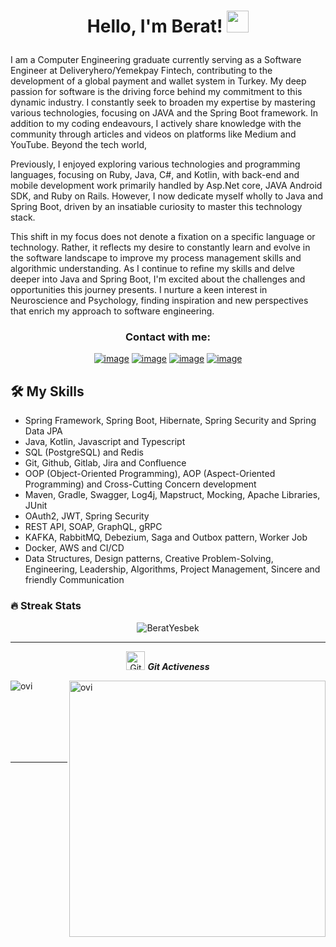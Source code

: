 

<h1><p align="center">Hello, I'm Berat! <img src="https://media.giphy.com/media/hvRJCLFzcasrR4ia7z/giphy.gif" width="35px"></h1></p>

I am a Computer Engineering graduate currently serving as a Software Engineer at Deliveryhero/Yemekpay Fintech, contributing to the development of a global payment and wallet system in Turkey. My deep passion for software is the driving force behind my commitment to this dynamic industry. I constantly seek to broaden my expertise by mastering various technologies, focusing on JAVA and the Spring Boot framework. In addition to my coding endeavours, I actively share knowledge with the community through articles and videos on platforms like Medium and YouTube. Beyond the tech world,

Previously, I enjoyed exploring various technologies and programming languages, focusing on Ruby, Java, C#, and Kotlin, with back-end and mobile development work primarily handled by Asp.Net core, JAVA Android SDK, and Ruby on Rails. However, I now dedicate myself wholly to Java and Spring Boot, driven by an insatiable curiosity to master this technology stack.

This shift in my focus does not denote a fixation on a specific language or technology. Rather, it reflects my desire to constantly learn and evolve in the software landscape to improve my process management skills and algorithmic understanding. As I continue to refine my skills and delve deeper into Java and Spring Boot, I'm excited about the challenges and opportunities this journey presents. I nurture a keen interest in Neuroscience and Psychology, finding inspiration and new perspectives that enrich my approach to software engineering.



<h3 align="center">Contact with me:</h3>
<div align="center">

[![image](https://img.shields.io/badge/LinkedIn-0077B5?style=for-the-badge&logo=linkedin&logoColor=white)](https://www.linkedin.com/in/beratyesbek/)
[![image](https://img.shields.io/badge/Gmail-D14836?style=for-the-badge&logo=gmail&logoColor=white)](mailto:beratyesbek@gmail.com)
[![image](https://img.shields.io/badge/Medium-000?style=for-the-badge&logo=medium&logoColor=white)](https://medium.com/@beratyesbek)
[![image](https://img.shields.io/badge/Youtube-ff0000?style=for-the-badge&logo=youtube&logoColor=white)](https://medium.com/@beratyesbek)

  
</div>



## 🛠️ My Skills
<ul>
  <li>Spring Framework, Spring Boot, Hibernate, Spring Security and Spring Data JPA</li>
  <li>Java, Kotlin, Javascript and Typescript</li>
  <li>SQL (PostgreSQL) and Redis</li>
  <li>Git, Github, Gitlab, Jira and Confluence</li>
  <li>OOP (Object-Oriented Programming), AOP (Aspect-Oriented Programming) and Cross-Cutting Concern development</li>
  <li>Maven, Gradle, Swagger, Log4j, Mapstruct, Mocking, Apache Libraries, JUnit</li>
  <li>OAuth2, JWT, Spring Security</li>
  <li>REST API, SOAP, GraphQL, gRPC</li>
  <li>KAFKA, RabbitMQ, Debezium, Saga and Outbox pattern, Worker Job</li>
  <li>Docker, AWS and CI/CD</li>
  <li>Data Structures, Design patterns, Creative Problem-Solving, Engineering, Leadership, Algorithms, Project Management, Sincere and friendly Communication</li>
</ul>


### 🔥 Streak Stats
<p align="center"><img src="https://github-readme-streak-stats.herokuapp.com/?user=BeratYesbek&theme=algolia" alt="BeratYesbek"  /></p>

<hr>
<p align="center">
 <img src="https://media.giphy.com/media/W5eoZHPpUx9sapR0eu/giphy.gif" width="30px" alt="Git"/>&nbsp;<i><b>Git Activeness</b></i></p>
 
<p><img align="left" src="https://github-readme-stats.vercel.app/api/top-langs?username=BeratYesbek&show_icons=true&locale=en&layout=compact&theme=chartreuse-dark&hide=python,html,css" alt="ovi" /></p>
<p>&nbsp;<img align="right" src="https://github-readme-stats.vercel.app/api?username=BeratYesbek&show_icons=true&locale=en&theme=chartreuse-dark" alt="ovi" width="410" /></p>
<br><br><br><br><br>

<hr>
